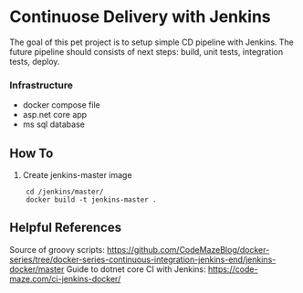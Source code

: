 # Continuose Delivery with Jenkins
The goal of this pet project is to setup simple CD pipeline with Jenkins.
The future pipeline should consists of next steps: build, unit tests, integration tests, deploy.

### Infrastructure
- docker compose file
- asp.net core app
- ms sql database


## How To
1. Create jenkins-master image
```
    cd /jenkins/master/
    docker build -t jenkins-master .
```

## Helpful References
Source of groovy scripts: https://github.com/CodeMazeBlog/docker-series/tree/docker-series-continuous-integration-jenkins-end/jenkins-docker/master
Guide to dotnet core CI with Jenkins: https://code-maze.com/ci-jenkins-docker/

